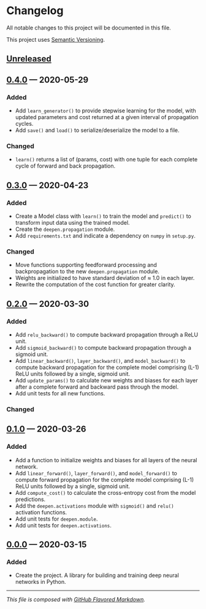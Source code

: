 # Changelog
All notable changes to this project will be documented in this file.

This project uses [Semantic Versioning][sv].

## [Unreleased][new]

## [0.4.0][0.4.0] — 2020-05-29

### Added
- Add `learn_generator()` to provide stepwise learning for the model, with
  updated parameters and cost returned at a given interval of propagation cycles.
- Add `save()` and `load()` to serialize/deserialize the model to a file.

### Changed
- `learn()` returns a list of (params, cost) with one tuple for each complete
  cycle of forward and back propagation.

## [0.3.0][0.3.0] — 2020-04-23

### Added
- Create a Model class with `learn()` to train the model and `predict()` to
  transform input data using the trained model.
- Create the `deepen.propagation` module.
- Add `requirements.txt` and indicate a dependency on `numpy` in `setup.py`.

### Changed
- Move functions supporting feedforward processing and backpropagation to the
  new `deepen.propagation` module.
- Weights are initialized to have standard deviation of ≈ 1.0 in each layer.
- Rewrite the computation of the cost function for greater clarity.

## [0.2.0][0.2.0] — 2020-03-30

### Added
- Add `relu_backward()` to compute backward propagation through a ReLU unit.
- Add `sigmoid_backward()` to compute backward propagation through a sigmoid unit.
- Add `linear_backward()`, `layer_backward()`, and `model_backward()` to compute
  backward propagation for the complete model comprising (L-1) ReLU units
  followed by a single, sigmoid unit.
- Add `update_params()` to calculate new weights and biases for each layer after
  a complete forward and backward pass through the model.
- Add unit tests for all new functions.

### Changed

## [0.1.0][0.1.0] — 2020-03-26

### Added
- Add a function to initialize weights and biases for all layers of the neural
  network.
- Add `linear_forward()`, `layer_forward()`, and `model_forward()` to compute
  forward propagation for the complete model comprising (L-1) ReLU units
  followed by a single, sigmoid unit.
- Add `compute_cost()` to calculate the cross-entropy cost from the model
  predictions.
- Add the `deepen.activations` module with `sigmoid()` and `relu()` activation
  functions.
- Add unit tests for `deepen.module`.
- Add unit tests for `deepen.activations`.

## [0.0.0][0.0.0] — 2020-03-15

### Added
- Create the project. A library for building and training deep neural networks
  in Python.

---
_This file is composed with [GitHub Flavored Markdown][gfm]._

[gfm]: https://github.github.com/gfm/
[sv]: https://semver.org

[new]: https://github.com/petejh/deepen/compare/HEAD..v0.4.0
[0.4.0]: https://github.com/petejh/deepen/releases/tag/v0.4.0
[0.3.0]: https://github.com/petejh/deepen/releases/tag/v0.3.0
[0.2.0]: https://github.com/petejh/deepen/releases/tag/v0.2.0
[0.1.0]: https://github.com/petejh/deepen/releases/tag/v0.1.0
[0.0.0]: https://github.com/petejh/deepen/releases/tag/v0.0.0
